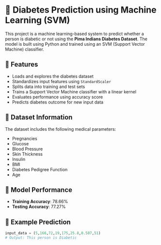 # 🧠 Diabetes Prediction using Machine Learning (SVM)

This project is a machine learning-based system to predict whether a person is diabetic or not using the **Pima Indians Diabetes Dataset**. The model is built using Python and trained using an SVM (Support Vector Machine) classifier.

## 📌 Features

- Loads and explores the diabetes dataset
- Standardizes input features using `StandardScaler`
- Splits data into training and test sets
- Trains a Support Vector Machine classifier with a linear kernel
- Evaluates performance using accuracy score
- Predicts diabetes outcome for new input data

## 🧪 Dataset Information

The dataset includes the following medical parameters:
- Pregnancies
- Glucose
- Blood Pressure
- Skin Thickness
- Insulin
- BMI
- Diabetes Pedigree Function
- Age

## 🎯 Model Performance

- **Training Accuracy**: 78.66%
- **Testing Accuracy**: 77.27%

## 🧮 Example Prediction

```python
input_data = (5,166,72,19,175,25.8,0.587,51)
# Output: This person is Diabetic
